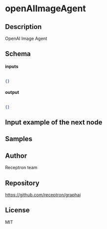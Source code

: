 # openAIImageAgent



## Description

OpenAI Image Agent

## Schema

#### inputs

```json

{}

````

#### output

```json

{}

````

## Input example of the next node



## Samples



## Author

Receptron team

## Repository

https://github.com/receptron/graphai

## License

MIT

